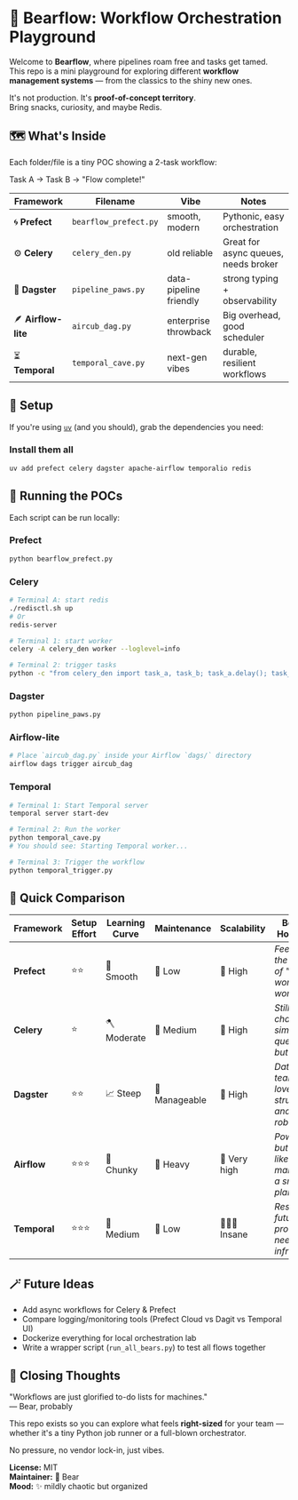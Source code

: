 # 🐻 Bearflow: Workflow Orchestration Playground

Welcome to **Bearflow**, where pipelines roam free and tasks get tamed.  
This repo is a mini playground for exploring different **workflow management systems** — from the classics to the shiny new ones.  

It's not production. It's **proof-of-concept territory**.  
Bring snacks, curiosity, and maybe Redis.  

## 🗺️ What's Inside

Each folder/file is a tiny POC showing a 2-task workflow:

Task A → Task B → "Flow complete!"

| Framework | Filename | Vibe | Notes |
|------------|-----------|------|-------|
| 🌀 **Prefect** | `bearflow_prefect.py` | smooth, modern | Pythonic, easy orchestration |
| ⚙️ **Celery** | `celery_den.py` | old reliable | Great for async queues, needs broker |
| 🧩 **Dagster** | `pipeline_paws.py` | data-pipeline friendly | strong typing + observability |
| 🪶 **Airflow-lite** | `aircub_dag.py` | enterprise throwback | Big overhead, good scheduler |
| ⏳ **Temporal** | `temporal_cave.py` | next-gen vibes | durable, resilient workflows |

## 🧰 Setup

If you're using [`uv`](https://github.com/astral-sh/uv) (and you should), grab the dependencies you need:

### Install them all

```bash
uv add prefect celery dagster apache-airflow temporalio redis
```

## 🧪 Running the POCs

Each script can be run locally:

### Prefect

```bash
python bearflow_prefect.py
```

### Celery

```bash
# Terminal A: start redis
./redisctl.sh up
# Or
redis-server

# Terminal 1: start worker
celery -A celery_den worker --loglevel=info

# Terminal 2: trigger tasks
python -c "from celery_den import task_a, task_b; task_a.delay(); task_b.delay()"
```

### Dagster

```bash
python pipeline_paws.py
```

### Airflow-lite

```bash
# Place `aircub_dag.py` inside your Airflow `dags/` directory
airflow dags trigger aircub_dag
```

### Temporal

```bash
# Terminal 1: Start Temporal server
temporal server start-dev

# Terminal 2: Run the worker
python temporal_cave.py
# You should see: Starting Temporal worker...

# Terminal 3: Trigger the workflow
python temporal_trigger.py
```

## 🧠 Quick Comparison

| Framework    | Setup Effort | Learning Curve | Maintenance   | Scalability   | Bear's Hot Take                                    |
| ------------ | ------------ | -------------- | ------------- | ------------- | -------------------------------------------------- |
| **Prefect**  | ⭐⭐           | 🧩 Smooth      | 🌿 Low        | 🚀 High       | *Feels like the future of "just works" workflows*  |
| **Celery**   | ⭐            | 🪓 Moderate    | 🧱 Medium     | 🚀 High       | *Still the champ for simple queues, but dusty*     |
| **Dagster**  | ⭐⭐           | 📈 Steep       | 🌱 Manageable | 🚀 High       | *Data teams love it — structured and robust*       |
| **Airflow**  | ⭐⭐⭐          | 🧠 Chunky      | 🧱 Heavy      | 🚀 Very high  | *Powerful, but feels like managing a small planet* |
| **Temporal** | ⭐⭐⭐          | 🧩 Medium      | 🌿 Low        | 🚀🚀🚀 Insane | *Resilient, future-proof, but needs infra love*    |

## 🪄 Future Ideas

* Add async workflows for Celery & Prefect
* Compare logging/monitoring tools (Prefect Cloud vs Dagit vs Temporal UI)
* Dockerize everything for local orchestration lab
* Write a wrapper script (`run_all_bears.py`) to test all flows together

## 🐻 Closing Thoughts

"Workflows are just glorified to-do lists for machines."  
— Bear, probably

This repo exists so you can explore what feels **right-sized** for your team — whether it's a tiny Python job runner or a full-blown orchestrator.

No pressure, no vendor lock-in, just vibes.

**License:** MIT  
**Maintainer:** 🧸 Bear  
**Mood:** ✨ mildly chaotic but organized

<br>
